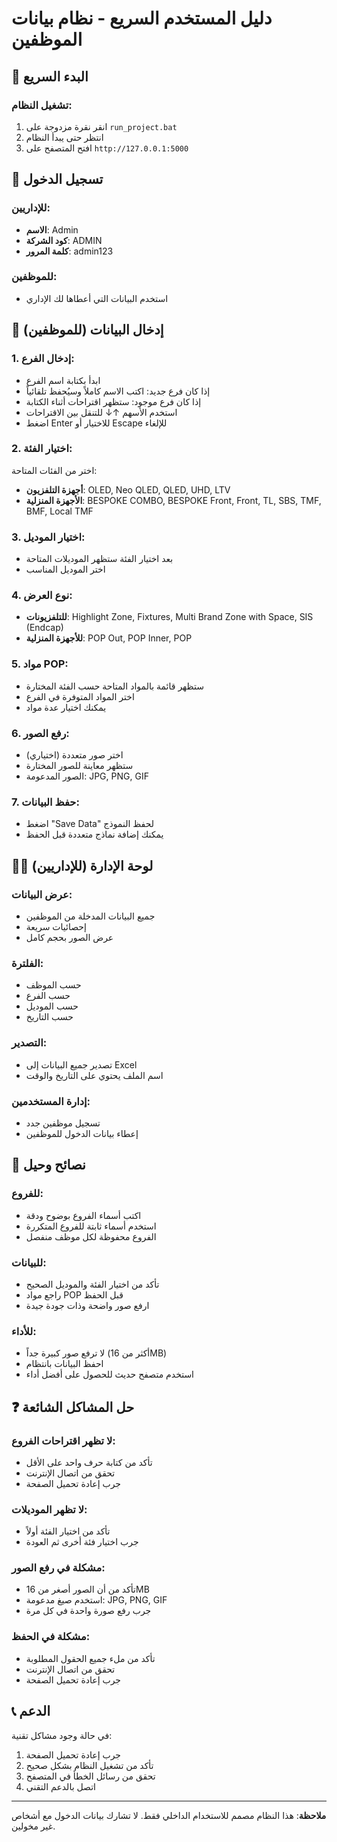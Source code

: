 # دليل المستخدم السريع - نظام بيانات الموظفين

## 🚀 البدء السريع

### تشغيل النظام:
1. انقر نقرة مزدوجة على `run_project.bat`
2. انتظر حتى يبدأ النظام
3. افتح المتصفح على `http://127.0.0.1:5000`

## 👤 تسجيل الدخول

### للإداريين:
- **الاسم**: Admin
- **كود الشركة**: ADMIN
- **كلمة المرور**: admin123

### للموظفين:
- استخدم البيانات التي أعطاها لك الإداري

## 📝 إدخال البيانات (للموظفين)

### 1. إدخال الفرع:
- ابدأ بكتابة اسم الفرع
- إذا كان فرع جديد: اكتب الاسم كاملاً وسيُحفظ تلقائياً
- إذا كان فرع موجود: ستظهر اقتراحات أثناء الكتابة
- استخدم الأسهم ↑↓ للتنقل بين الاقتراحات
- اضغط Enter للاختيار أو Escape للإلغاء

### 2. اختيار الفئة:
اختر من الفئات المتاحة:
- **أجهزة التلفزيون**: OLED, Neo QLED, QLED, UHD, LTV
- **الأجهزة المنزلية**: BESPOKE COMBO, BESPOKE Front, Front, TL, SBS, TMF, BMF, Local TMF

### 3. اختيار الموديل:
- بعد اختيار الفئة ستظهر الموديلات المتاحة
- اختر الموديل المناسب

### 4. نوع العرض:
- **للتلفزيونات**: Highlight Zone, Fixtures, Multi Brand Zone with Space, SIS (Endcap)
- **للأجهزة المنزلية**: POP Out, POP Inner, POP

### 5. مواد POP:
- ستظهر قائمة بالمواد المتاحة حسب الفئة المختارة
- اختر المواد المتوفرة في الفرع
- يمكنك اختيار عدة مواد

### 6. رفع الصور:
- اختر صور متعددة (اختياري)
- ستظهر معاينة للصور المختارة
- الصور المدعومة: JPG, PNG, GIF

### 7. حفظ البيانات:
- اضغط "Save Data" لحفظ النموذج
- يمكنك إضافة نماذج متعددة قبل الحفظ

## 👨‍💼 لوحة الإدارة (للإداريين)

### عرض البيانات:
- جميع البيانات المدخلة من الموظفين
- إحصائيات سريعة
- عرض الصور بحجم كامل

### الفلترة:
- حسب الموظف
- حسب الفرع
- حسب الموديل
- حسب التاريخ

### التصدير:
- تصدير جميع البيانات إلى Excel
- اسم الملف يحتوي على التاريخ والوقت

### إدارة المستخدمين:
- تسجيل موظفين جدد
- إعطاء بيانات الدخول للموظفين

## 🔧 نصائح وحيل

### للفروع:
- اكتب أسماء الفروع بوضوح ودقة
- استخدم أسماء ثابتة للفروع المتكررة
- الفروع محفوظة لكل موظف منفصل

### للبيانات:
- تأكد من اختيار الفئة والموديل الصحيح
- راجع مواد POP قبل الحفظ
- ارفع صور واضحة وذات جودة جيدة

### للأداء:
- لا ترفع صور كبيرة جداً (أكثر من 16MB)
- احفظ البيانات بانتظام
- استخدم متصفح حديث للحصول على أفضل أداء

## ❓ حل المشاكل الشائعة

### لا تظهر اقتراحات الفروع:
- تأكد من كتابة حرف واحد على الأقل
- تحقق من اتصال الإنترنت
- جرب إعادة تحميل الصفحة

### لا تظهر الموديلات:
- تأكد من اختيار الفئة أولاً
- جرب اختيار فئة أخرى ثم العودة

### مشكلة في رفع الصور:
- تأكد من أن الصور أصغر من 16MB
- استخدم صيغ مدعومة: JPG, PNG, GIF
- جرب رفع صورة واحدة في كل مرة

### مشكلة في الحفظ:
- تأكد من ملء جميع الحقول المطلوبة
- تحقق من اتصال الإنترنت
- جرب إعادة تحميل الصفحة

## 📞 الدعم

في حالة وجود مشاكل تقنية:
1. جرب إعادة تحميل الصفحة
2. تأكد من تشغيل النظام بشكل صحيح
3. تحقق من رسائل الخطأ في المتصفح
4. اتصل بالدعم التقني

---
**ملاحظة**: هذا النظام مصمم للاستخدام الداخلي فقط. لا تشارك بيانات الدخول مع أشخاص غير مخولين.